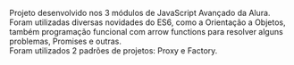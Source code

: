 Projeto desenvolvido nos 3 módulos de JavaScript Avançado da Alura. <br>
Foram utilizadas diversas novidades do ES6, como a Orientação a Objetos, também programação funcional com arrow functions para resolver alguns problemas, Promises e outras. <br>
Foram utilizados 2 padrões de projetos: Proxy e Factory.
